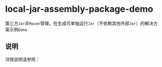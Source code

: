 # local-jar-assembly-package-demo

第三方`Jar`非`Maven`管理。在生成可单独运行`Jar`（不依赖其他外部`Jar`）的解决方案示例`Demo`

## 说明

详情说明请参照：
